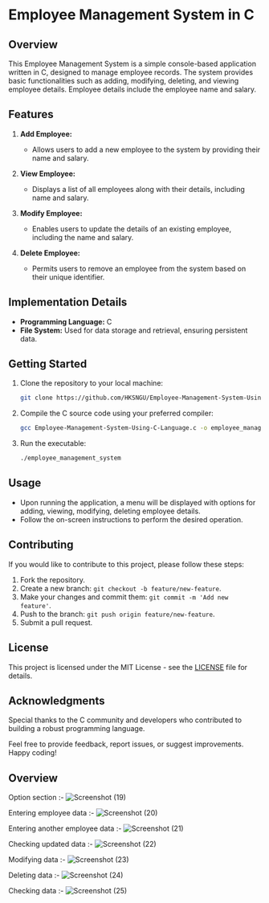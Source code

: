 # Employee Management System in C

## Overview

This Employee Management System is a simple console-based application written in C, designed to manage employee records. The system provides basic functionalities such as adding, modifying, deleting, and viewing employee details. Employee details include the employee name and salary.

## Features

1. **Add Employee:**
   - Allows users to add a new employee to the system by providing their name and salary.

2. **View Employee:**
   - Displays a list of all employees along with their details, including name and salary.
     
3. **Modify Employee:**
   - Enables users to update the details of an existing employee, including the name and salary.

4. **Delete Employee:**
   - Permits users to remove an employee from the system based on their unique identifier.

## Implementation Details

- **Programming Language:** C
- **File System:** Used for data storage and retrieval, ensuring persistent data.

## Getting Started

1. Clone the repository to your local machine:

   ```bash
   git clone https://github.com/HKSNGU/Employee-Management-System-Using-C-Language.git
   ```

2. Compile the C source code using your preferred compiler:

   ```bash
   gcc Employee-Management-System-Using-C-Language.c -o employee_management_system
   ```

3. Run the executable:

   ```bash
   ./employee_management_system
   ```

## Usage

- Upon running the application, a menu will be displayed with options for adding, viewing, modifying, deleting  employee details.
- Follow the on-screen instructions to perform the desired operation.

## Contributing

If you would like to contribute to this project, please follow these steps:

1. Fork the repository.
2. Create a new branch: `git checkout -b feature/new-feature`.
3. Make your changes and commit them: `git commit -m 'Add new feature'`.
4. Push to the branch: `git push origin feature/new-feature`.
5. Submit a pull request.

## License

This project is licensed under the MIT License - see the [LICENSE](LICENSE) file for details.

## Acknowledgments

Special thanks to the C community and developers who contributed to building a robust programming language.

Feel free to provide feedback, report issues, or suggest improvements. Happy coding!

## Overview

Option section :-
![Screenshot (19)](https://github.com/HKSNGU/Employee-Management-System-Using-C-Language/assets/93818810/1a6330b3-25e1-43b9-8382-7d343610a670)

Entering employee data :-
![Screenshot (20)](https://github.com/HKSNGU/Employee-Management-System-Using-C-Language/assets/93818810/5bbfe1b0-7908-4442-8e61-cd18a64740b8)

Entering another employee data :-
![Screenshot (21)](https://github.com/HKSNGU/Employee-Management-System-Using-C-Language/assets/93818810/cec5afd2-9638-4153-88b7-80ab6babd83f)

Checking updated data :-
![Screenshot (22)](https://github.com/HKSNGU/Employee-Management-System-Using-C-Language/assets/93818810/5f2233a0-a081-4881-8db2-2f3628a076c3)

Modifying data :-
![Screenshot (23)](https://github.com/HKSNGU/Employee-Management-System-Using-C-Language/assets/93818810/c7435729-b1d8-414a-8d58-3a76c9a175fb)

Deleting data :-
![Screenshot (24)](https://github.com/HKSNGU/Employee-Management-System-Using-C-Language/assets/93818810/d90b1e42-bd15-45f2-802d-919479a9d8d4)

Checking data :-
![Screenshot (25)](https://github.com/HKSNGU/Employee-Management-System-Using-C-Language/assets/93818810/e7e6a259-36bc-4625-adf1-cb52f74ad5f1)




